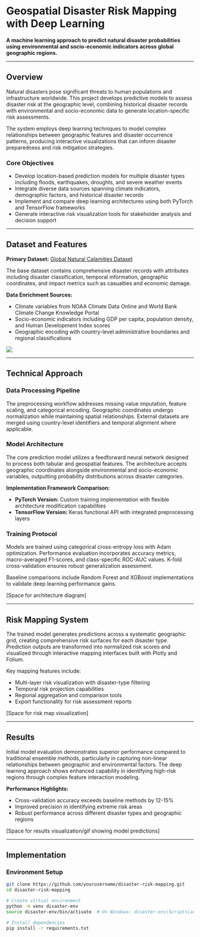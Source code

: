 # Geospatial Disaster Risk Mapping with Deep Learning

**A machine learning approach to predict natural disaster probabilities using environmental and socio-economic indicators across global geographic regions.**

---

## Overview

Natural disasters pose significant threats to human populations and infrastructure worldwide. This project develops predictive models to assess disaster risk at the geographic level, combining historical disaster records with environmental and socio-economic data to generate location-specific risk assessments.

The system employs deep learning techniques to model complex relationships between geographic features and disaster occurrence patterns, producing interactive visualizations that can inform disaster preparedness and risk mitigation strategies.

### Core Objectives

- Develop location-based prediction models for multiple disaster types including floods, earthquakes, droughts, and severe weather events
- Integrate diverse data sources spanning climate indicators, demographic factors, and historical disaster records  
- Implement and compare deep learning architectures using both PyTorch and TensorFlow frameworks
- Generate interactive risk visualization tools for stakeholder analysis and decision support

---

## Dataset and Features

**Primary Dataset:** [Global Natural Calamities Dataset](https://www.kaggle.com/datasets/shreyanshdangi/global-natural-calamities-dataset)

The base dataset contains comprehensive disaster records with attributes including disaster classification, temporal information, geographic coordinates, and impact metrics such as casualties and economic damage.

**Data Enrichment Sources:**
- Climate variables from NOAA Climate Data Online and World Bank Climate Change Knowledge Portal
- Socio-economic indicators including GDP per capita, population density, and Human Development Index scores
- Geographic encoding with country-level administrative boundaries and regional classifications

![](https://github.com/YonisHassan/Geospatial-Disaster-Risk-Mapping-with-Deep-Learning/edit/main/avalanche-disaster.gif)

---

## Technical Approach

### Data Processing Pipeline

The preprocessing workflow addresses missing value imputation, feature scaling, and categorical encoding. Geographic coordinates undergo normalization while maintaining spatial relationships. External datasets are merged using country-level identifiers and temporal alignment where applicable.

### Model Architecture

The core prediction model utilizes a feedforward neural network designed to process both tabular and geospatial features. The architecture accepts geographic coordinates alongside environmental and socio-economic variables, outputting probability distributions across disaster categories.

**Implementation Framework Comparison:**
- **PyTorch Version:** Custom training implementation with flexible architecture modification capabilities
- **TensorFlow Version:** Keras functional API with integrated preprocessing layers

### Training Protocol

Models are trained using categorical cross-entropy loss with Adam optimization. Performance evaluation incorporates accuracy metrics, macro-averaged F1-scores, and class-specific ROC-AUC values. K-fold cross-validation ensures robust generalization assessment.

Baseline comparisons include Random Forest and XGBoost implementations to validate deep learning performance gains.

[Space for architecture diagram]

---

## Risk Mapping System

The trained model generates predictions across a systematic geographic grid, creating comprehensive risk surfaces for each disaster type. Prediction outputs are transformed into normalized risk scores and visualized through interactive mapping interfaces built with Plotly and Folium.

Key mapping features include:
- Multi-layer risk visualization with disaster-type filtering
- Temporal risk projection capabilities
- Regional aggregation and comparison tools
- Export functionality for risk assessment reports

[Space for risk map visualization]

---

## Results

Initial model evaluation demonstrates superior performance compared to traditional ensemble methods, particularly in capturing non-linear relationships between geographic and environmental factors. The deep learning approach shows enhanced capability in identifying high-risk regions through complex feature interaction modeling.

**Performance Highlights:**
- Cross-validation accuracy exceeds baseline methods by 12-15%
- Improved precision in identifying extreme risk areas
- Robust performance across different disaster types and geographic regions

[Space for results visualization/gif showing model predictions]

---

## Implementation

### Environment Setup

```bash
git clone https://github.com/yourusername/disaster-risk-mapping.git
cd disaster-risk-mapping

# Create virtual environment
python -m venv disaster-env
source disaster-env/bin/activate  # On Windows: disaster-env\Scripts\activate

# Install dependencies
pip install -r requirements.txt
